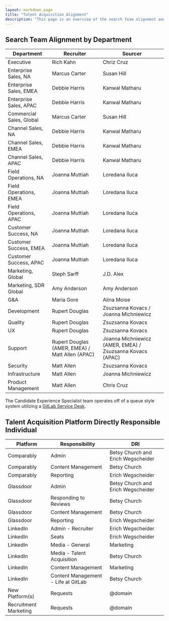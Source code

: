 ```yaml
---
layout: markdown_page
title: "Talent Acquisition Alignment"
description: "This page is an overview of the search team alignment and the talent acquisition platform directly responsible individual in talent acquisition operations and talent brand."
---
```


## Search Team Alignment by Department

| Department                    | Recruiter       | Sourcer     |
|--------------------------|-----------------|-----------------|
| Executive          | Rich Kahn   | Chriz Cruz |
| Enterprise Sales, NA | Marcus Carter |  Susan Hill |
| Enterprise Sales, EMEA | Debbie Harris |  Kanwal Matharu |
| Enterprise Sales, APAC | Debbie Harris |  Kanwal Matharu |
| Commercial Sales,	Global | Marcus Carter | Susan Hill  |
| Channel Sales, NA | Debbie Harris |  Kanwal Matharu |
| Channel Sales, EMEA | Debbie Harris |  Kanwal Matharu |
| Channel Sales, APAC | Debbie Harris |  Kanwal Matharu |
| Field Operations,	NA | Joanna Muttiah | Loredana Iluca |
| Field Operations,	EMEA | Joanna Muttiah | Loredana Iluca |
| Field Operations,	APAC | Joanna Muttiah | Loredana Iluca |
| Customer Success, NA | Joanna Muttiah | Loredana Iluca |
| Customer Success, EMEA | Joanna Muttiah | Loredana Iluca |
| Customer Success, APAC | Joanna Muttiah | Loredana Iluca |
| Marketing, Global | Steph Sarff   | J.D. Alex |
| Marketing, SDR Global | Amy Anderson  | Amy Anderson|
| G&A | Maria Gore | Alina Moise |
| Development | Rupert Douglas | Zsuzsanna Kovacs / Joanna Michniewicz  |
| Quality | Rupert Douglas   | Zsuzsanna Kovacs |
| UX  | Rupert Douglas   | Zsuzsanna Kovacs  |
| Support | Rupert Douglas (AMER, EMEA) / Matt Allen (APAC)  |  Joanna Michniewicz (AMER, EMEA) / Zsuzsanna Kovacs (APAC)  |
| Security | Matt Allen  |  Zsuzsanna Kovacs |
| Infrastructure   | Matt Allen  | Joanna Michniewicz |
| Product Management  | Matt Allen | Chris Cruz |

The Candidate Experience Specialist team operates off of a queue style system utilizing a [GitLab Service Desk](/stages-devops-lifecycle/service-desk/).

## Talent Acquisition Platform Directly Responsible Individual

| Platform                    | Responsibility        | DRI     |
|--------------------------|-----------------|-----------------|
| Comparably | Admin  | Betsy Church and Erich Wegscheider |
| Comparably | Content Management | Betsy Church |
| Comparably | Reporting | Erich Wegscheider |
| Glassdoor | Admin  | Betsy Church and Erich Wegscheider |
| Glassdoor | Responding to Reviews  | Betsy Church |
| Glassdoor | Content Management | Betsy Church |
| Glassdoor | Reporting | Erich Wegscheider |
| LinkedIn | Admin - Recruiter  | Erich Wegscheider |
| LinkedIn | Seats | Erich Wegscheider |
| LinkedIn | Media - General | Marketing |
| LinkedIn | Media - Talent Acquisition | Betsy Church |
| LinkedIn | Content Management | Marketing |
| LinkedIn | Content Management - Life at GitLab | Betsy Church |
| New Platform(s) | Requests | @domain |
| Recruitment Marketing  | Requests | @domain |

